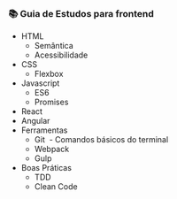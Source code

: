 ### :books: Guia de Estudos para frontend

- HTML
  - Semântica
  - Acessibilidade
- CSS
  - Flexbox
- Javascript
  - ES6
  - Promises
- React
- Angular
- Ferramentas
  - Git
  - Comandos básicos do terminal
  - Webpack
  - Gulp
- Boas Práticas
  - TDD
  - Clean Code


